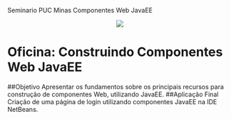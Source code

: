 Seminario PUC Minas Componentes Web JavaEE

<p align="center">
  <img src="https://i.ibb.co/KLyKC0n/Apache-Net-Beans.png">
</p>

# Oficina: Construindo Componentes Web JavaEE
##Objetivo
Apresentar os fundamentos sobre os principais recursos para construção de componentes Web, utilizando JavaEE.
##Aplicação Final 
Criação de uma página de login utilizando componentes JavaEE na IDE NetBeans.
